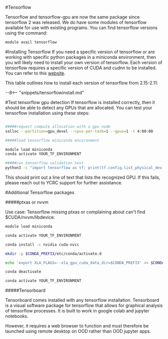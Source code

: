 #Tensorflow

Tensorflow and tensorflow-gpu are now the same package since tensorflow 2 was released. We do have some modules of tensorflow available for use with existing programs. You can find tensorflow versions using the command:


```bash
module avail tensorflow
```

#Installing Tensorflow
If you need a specific version of tensorflow or are working with specific python packages in a miniconda environment, then you will likely need to install your own version of tensorflow. Each version of tensorflow requires a specific version of CUDA and cudnn to be installed. You can refer to this [website](https://www.tensorflow.org/install/source#tested_build_configurations).


This table outlines how to install each version of tensorflow from 2.15-2.11:

--8<-- "snippets/tensorflowinstall.md"

#Test tensorflow gpu detection
If tensorflow is installed correctly, then it should be able to detect any GPUs that are allocated. You can test your tensorflow installation using these steps:


```bash

#####request compute allocation with a gpu node
salloc --partition=gpu_devel --cpus-per-task=1 --gpus=1 -t 4:00:00

#####load tensorflow miniconda environment

module load miniconda
conda activate YOUR_TF_ENVIRONMENT

#####run tensorflow validation test
python3 -c "import tensorflow as tf; print(tf.config.list_physical_devices('GPU'))"
```

This should print out a line of text that lists the recognized GPU. If this fails, please reach out to YCRC support for further assistance.


#Additional Tensorflow packages

#####ptxas or nvvm

Use case: Tensorflow missing ptxas or complaining about can't find $CUDA/nvvm/libdevice:

```bash
module load miniconda

conda activate YOUR_TF_ENVIRONMENT

conda install -c nvidia cuda-nvcc

mkdir -p $CONDA_PREFIX/etc/conda/activate.d

echo 'export XLA_FLAGS=--xla_gpu_cuda_data_dir=$CONDA_PREFIX' >> $CONDA_PREFIX/etc/conda/activate.d/env_vars.sh

conda deactivate

conda activate YOUR_TF_ENVIRONMENT
```



#####Tensorboard

Tensorboard comes installed with any tensorflow installation. Tensorboard is a visual software package for tensorflow that allows for graphical analysis of tensorflow processes. It is built to work in google colab and jupyter notebooks.


However, it requires a web browser to function and must therefore be launched using remote desktop on OOD rather than OOD jupyter apps.


 

